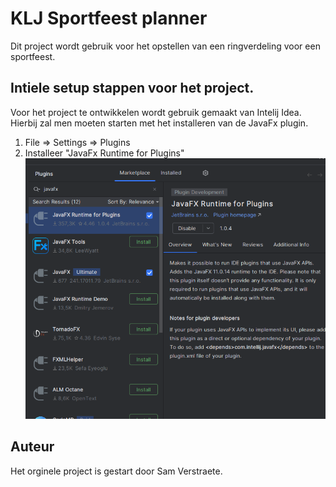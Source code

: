 # KLJ Sportfeest planner
Dit project wordt gebruik voor het opstellen van een ringverdeling voor een sportfeest.

## Intiele setup stappen voor het project.
Voor het project te ontwikkelen wordt gebruik gemaakt van Intelij Idea.  
Hierbij zal men moeten starten met het installeren van de JavaFx plugin.
1. File => Settings => Plugins
2. Installeer "JavaFx Runtime for Plugins"  
![JavaFx Runtime for Plugins](assets/javafx_plugin.png)

## Auteur
Het orginele project is gestart door Sam Verstraete.